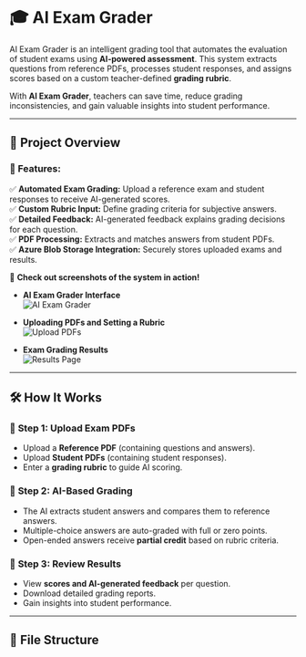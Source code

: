 # 🎓 AI Exam Grader

AI Exam Grader is an intelligent grading tool that automates the evaluation of student exams using **AI-powered assessment**. This system extracts questions from reference PDFs, processes student responses, and assigns scores based on a custom teacher-defined **grading rubric**.

With **AI Exam Grader**, teachers can save time, reduce grading inconsistencies, and gain valuable insights into student performance.

---

## 🚀 Project Overview

### 🔹 Features:
✅ **Automated Exam Grading:** Upload a reference exam and student responses to receive AI-generated scores.  
✅ **Custom Rubric Input:** Define grading criteria for subjective answers.  
✅ **Detailed Feedback:** AI-generated feedback explains grading decisions for each question.  
✅ **PDF Processing:** Extracts and matches answers from student PDFs.  
✅ **Azure Blob Storage Integration:** Securely stores uploaded exams and results.  

📌 **Check out screenshots of the system in action!**  

- **AI Exam Grader Interface**  
  ![AI Exam Grader](https://github.com/aslisen17/ExamGrader_AI/issues/1#issue-2910172333)  

- **Uploading PDFs and Setting a Rubric**  
  ![Upload PDFs](https://github.com/aslisen17/ExamGrader_AI/issues/2#issue-2910175446)  

- **Exam Grading Results**  
  ![Results Page](https://github.com/aslisen17/ExamGrader_AI/issues/3#issue-2910184138)  

---

## 🛠️ How It Works  

### 📌 **Step 1: Upload Exam PDFs**
- Upload a **Reference PDF** (containing questions and answers).  
- Upload **Student PDFs** (containing student responses).  
- Enter a **grading rubric** to guide AI scoring.

### 📌 **Step 2: AI-Based Grading**
- The AI extracts student answers and compares them to reference answers.  
- Multiple-choice answers are auto-graded with full or zero points.  
- Open-ended answers receive **partial credit** based on rubric criteria.

### 📌 **Step 3: Review Results**
- View **scores and AI-generated feedback** per question.  
- Download detailed grading reports.  
- Gain insights into student performance.

---

## 📂 File Structure  

